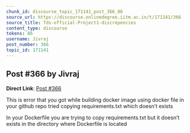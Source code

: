 ```yaml
---
chunk_id: discourse_topic_171141_post_366_00
source_url: https://discourse.onlinedegree.iitm.ac.in/t/171141/366
source_title: Tds-official-Project1-discrepencies
content_type: discourse
tokens: 86
username: Jivraj
post_number: 366
topic_id: 171141
---
```


## Post #366 by Jivraj

**Direct Link**: [Post #366](https://discourse.onlinedegree.iitm.ac.in/t/171141/366)

This is error that you got while building docker image using docker file in your github repo tried copying requirements.txt which doesn’t exists

In your Dockerfile you are trying to copy requirements.txt but it doesn’t exists in the directory where Dockerfile is located
